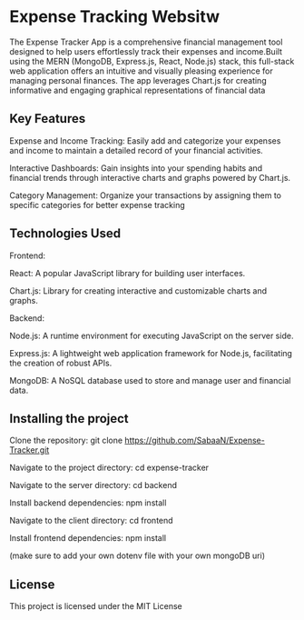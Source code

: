 # Expense Tracking Websitw

The Expense Tracker App is a comprehensive financial management tool designed to help users effortlessly track their expenses and income.Built using the MERN (MongoDB, Express.js, React, Node.js) stack, this full-stack web application offers an intuitive and visually pleasing experience for managing personal finances. The app leverages Chart.js for creating informative and engaging graphical representations of financial data

## Key Features

Expense and Income Tracking: Easily add and categorize your expenses and income to maintain a detailed record of your financial activities.


Interactive Dashboards: Gain insights into your spending habits and financial trends through interactive charts and graphs powered by Chart.js.


Category Management: Organize your transactions by assigning them to specific categories for better expense tracking


## Technologies Used

Frontend:

React: A popular JavaScript library for building user interfaces.

Chart.js: Library for creating interactive and customizable charts and graphs.

Backend:

Node.js: A runtime environment for executing JavaScript on the server side.

Express.js: A lightweight web application framework for Node.js, facilitating the creation of robust APIs.

MongoDB: A NoSQL database used to store and manage user and financial data.

## Installing the project

Clone the repository: git clone https://github.com/SabaaN/Expense-Tracker.git

Navigate to the project directory: cd expense-tracker

Navigate to the server directory: cd backend

Install backend dependencies: npm install

Navigate to the client directory: cd frontend

Install frontend dependencies: npm install

(make sure to add your own dotenv file with your own mongoDB uri)


## License
This project is licensed under the MIT License


